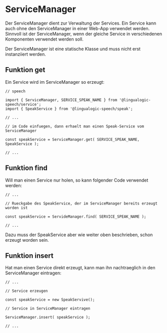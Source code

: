 # ServiceManager

Der ServiceManager dient zur Verwaltung der Services. Ein Service kann auch ohne den ServiceManager in einer Web-App verwendet werden. Sinnvoll ist der ServiceManager, wenn der gleiche Service in verschiedenen Komponenten verwendet werden soll.

Der ServiceManager ist eine statische Klasse und muss nicht erst instanziiert werden.


## Funktion get

Ein Service wird im ServiceManager so erzeugt:


    // speech

    import { ServiceManager, SERVICE_SPEAK_NAME } from '@lingualogic-speech/service';
    import { SpeakService } from '@lingualogic-speech/speak';

    // ...

    // im Code einfuegen, dann erhaelt man einen Speak-Service vom ServiceManager

    const speakService = ServiceManager.get( SERVICE_SPEAK_NAME, SpeakService );

    // ...


## Funktion find

Will man einen Service nur holen, so kann folgender Code verwendet werden:

    // ...

    // Rueckgabe des SpeakService, der im ServiceManager bereits erzeugt worden ist

    const speakService = ServideManager.find( SERVICE_SPEAK_NAME );

    // ...

Dazu muss der SpeakService aber wie weiter oben beschrieben, schon erzeugt worden sein.


## Funktion insert

Hat man einen Service direkt erzeugt, kann man ihn nachtraeglich in den ServiceManager eintragen:

    // ...
    
    // Service erzeugen

    const speakService = new SpeakServive();

    // Service in ServiceManager eintragen

    ServiceManager.insert( speakService );

    // ...
